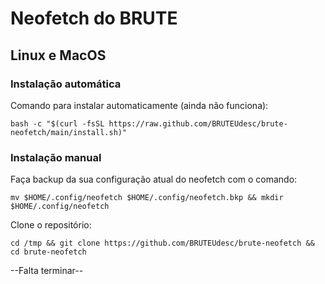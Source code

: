 # Neofetch do BRUTE

## Linux e MacOS

### Instalação automática
Comando para instalar automaticamente (ainda não funciona):
```
bash -c "$(curl -fsSL https://raw.github.com/BRUTEUdesc/brute-neofetch/main/install.sh)"
```

### Instalação manual
Faça backup da sua configuração atual do neofetch com o comando:
```
mv $HOME/.config/neofetch $HOME/.config/neofetch.bkp && mkdir $HOME/.config/neofetch
``` 
Clone o repositório:
```
cd /tmp && git clone https://github.com/BRUTEUdesc/brute-neofetch && cd brute-neofetch
```
--Falta terminar--
